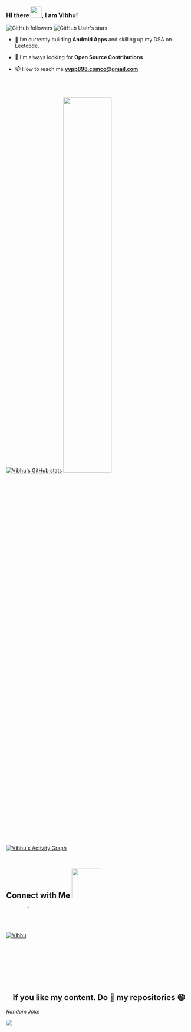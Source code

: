 ### Hi there <img src="https://raw.githubusercontent.com/MartinHeinz/MartinHeinz/master/wave.gif" width="30px">, I am Vibhu!
![GitHub followers](https://img.shields.io/github/followers/Joaquin144?style=social)
![GitHub User's stars](https://img.shields.io/github/stars/Joaquin144?style=social)

- 🌱 I’m currently building **Android Apps** and skilling up my DSA on Leetcode.

- 🤝 I'm always looking for **Open Source Contributions** 

- 📫 How to reach me **vvpp898.comco@gmail.com**
<br>
<br>

[![Vibhu's GitHub stats](https://github-readme-stats.vercel.app/api?username=Joaquin144)](https://github.com/anuraghazra/github-readme-stats)
<img width="51%" src="https://github-readme-streak-stats.herokuapp.com/?user=Joaquin144" />
<br>
<br>
<br>
<a href="https://github.com/Joaquin144/Joaquin144"><img alt=" Vibhu's Activity Graph" src="https://activity-graph.herokuapp.com/graph?username=Joaquin144&bg_color=1F222E&color=F8D866&line=F85D7F&point=FFFFFF&hide_border=true" /></a>
<br>
<br>

<h2 align="left"> Connect with Me <img width=80  src='https://raw.githubusercontent.com/ShahriarShafin/ShahriarShafin/main/Assets/handshake.gif'> </h2>
<p align="left">
<a href="https://twitter.com/Vibhu068"><img align="center" src="https://img.icons8.com/color/48/000000/twitter--v2.png" alt="Vibhu" /></a>
<a href="https://www.linkedin.com/in/vibhu-pandey-26a111209/" ><img align="center" src="https://user-images.githubusercontent.com/89024718/136453292-a9b6c55a-a5b2-4512-8d8f-69c35ec61002.png" alt="Vibhu Pandey" width="4%" height="4%" /></a>
</p>
<br>
<br>
  

<h2 align="center">If you like my content. Do 🌟 my repositories 😁 </h2>

<i>Random Joke </i>
<p>
<a><img align="center" src="https://readme-jokes.vercel.app/api?theme=monokai" ></a>

</p>
